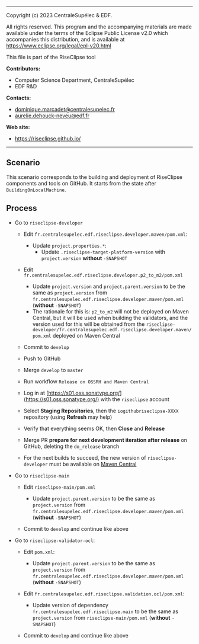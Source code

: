 ----
Copyright (c) 2023 CentraleSupélec & EDF.

All rights reserved. This program and the accompanying materials
are made available under the terms of the Eclipse Public License v2.0
which accompanies this distribution, and is available at
https://www.eclipse.org/legal/epl-v20.html

This file is part of the RiseClipse tool
 
**Contributors:**
 * Computer Science Department, CentraleSupélec
 * EDF R&D

**Contacts:**
 * dominique.marcadet@centralesupelec.fr
 * aurelie.dehouck-neveu@edf.fr

**Web site:**
 * https://riseclipse.github.io/
----

## Scenario

This scenario corresponds to the building and deployment of RiseClipse components and tools on GitHub. It starts from the state after `BuildingOnLocalMachine`.



## Process

- Go to `riseclipse-developer`
    - Edit `fr.centralesupelec.edf.riseclipse.developer.maven/pom.xml`:
        - Update `project.properties.*`:
            - Update `.riseclipse-target-platform-version` with `project.version` **without** `-SNAPSHOT`

    - Edit `fr.centralesupelec.edf.riseclipse.developer.p2_to_m2/pom.xml`
        - Update `project.version` and `project.parent.version` to be the same as `project.version` from `fr.centralesupelec.edf.riseclipse.developer.maven/pom.xml` (**without** `-SNAPSHOT`)
        - The rationale for this is: `p2_to_m2` will not be deployed on Maven Central, but it will be used when building the validators, and the version used for this will be obtained from the `riseclipse-developer/fr.centralesupelec.edf.riseclipse.developer.maven/pom.xml` deployed on Maven Central

    - Commit to `develop`

    - Push to GitHub

    - Merge `develop` to `master`

    - Run workflow `Release on OSSRH and Maven Central`

    - Log in at [https://s01.oss.sonatype.org/](https://s01.oss.sonatype.org/) with the `riseclipse` account

    - Select **Staging Repositories**, then the `iogithubriseclipse-XXXX` repository (using **Refresh** may help)

    - Verify that everything seems OK, then **Close** and **Release**

    - Merge PR **prepare for next development iteration after release** on GitHub, deleting the `do_release` branch

    - For the next builds to succeed, the new version of `riseclipse-developer` must be available on [Maven Central](https://central.sonatype.com/artifact/io.github.riseclipse/riseclipse-developer/versions)

- Go to `riseclipse-main`
    - Edit `riseclipse-main/pom.xml`
        - Update `project.parent.version` to be the same as `project.version` from `fr.centralesupelec.edf.riseclipse.developer.maven/pom.xml` (**without** `-SNAPSHOT`)

    - Commit to `develop` and continue like above

- Go to `riseclipse-validator-ocl`:
    - Edit `pom.xml`:
        - Update `project.parent.version` to be the same as `project.version` from `fr.centralesupelec.edf.riseclipse.developer.maven/pom.xml` (**without** `-SNAPSHOT`)

    - Edit `fr.centralesupelec.edf.riseclipse.validation.ocl/pom.xml`:
        - Update version of dependency `fr.centralesupelec.edf.riseclipse.main` to be the same as `project.version` from `riseclipse-main/pom.xml` (**without** `-SNAPSHOT`)

    - Commit to `develop` and continue like above



